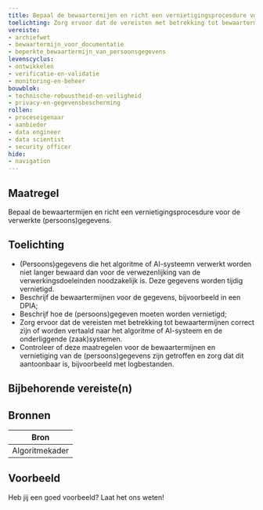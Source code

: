 ```yaml
---
title: Bepaal de bewaartermijen en richt een vernietigingsprocesdure voor de verwerkte (persoons)gegevens. 
toelichting: Zorg ervoor dat de vereisten met betrekking tot bewaartermijnen en de vernietiging correct zijn of worden vertaald naar het algoritme of AI-systeem en de onderliggende systemen. Controleer of deze maatregelen zijn getroffen en zorg dat dit aantoonbaar is.
vereiste:
- archiefwet
- bewaartermijn_voor_documentatie
- beperkte_bewaartermijn_van_persoonsgegevens
levenscyclus:
- ontwikkelen
- verificatie-en-validatie
- monitoring-en-beheer
bouwblok:
- technische-robuustheid-en-veiligheid
- privacy-en-gegevensbescherming
rollen:
- proceseigenaar
- aanbieder
- data engineer
- data scientist
- security officer
hide:
- navigation
---
```


<!-- tags -->

## Maatregel

Bepaal de bewaartermijen en richt een vernietigingsprocesdure voor de verwerkte (persoons)gegevens.

## Toelichting

- (Persoons)gegevens die het algoritme of AI-systeemn verwerkt worden niet langer bewaard dan voor de verwezenlijking van de 
verwerkingsdoeleinden noodzakelijk is. Deze gegevens worden tijdig vernietigd.
- Beschrijf de bewaartermijnen voor de gegevens, bijvoorbeeld in een DPIA;
- Beschrijf hoe de (persoons)gegeven moeten worden vernietigd;
- Zorg ervoor dat de vereisten met betrekking tot bewaartermijnen correct zijn of worden vertaald naar het algoritme of AI-systeem en de onderliggende (zaak)systemen.
- Controleer of deze maatregelen voor de bewaartermijnen en vernietiging van de (persoons)gegevens zijn getroffen en zorg dat dit aantoonbaar is, bijvoorbeeld met logbestanden. 

## Bijbehorende vereiste(n)

<!-- list_vereisten_on_maatregelen_page -->

## Bronnen

| Bron                        |
|-----------------------------|
| Algoritmekader |

## Voorbeeld

Heb jij een goed voorbeeld? Laat het ons weten!

